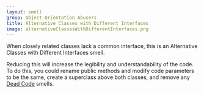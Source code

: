 ```yaml
---
layout: smell
group: Object-Orientation Abusers
title: Alternative Classes with Different Interfaces
image: alternativeClassesWithDifferentInterfaces.png
---
```

When closely related classes lack a common interface, this is an Alternative Classes with Different Interfaces smell.

Reducing this will increase the legibility and understandability of the code. To do this, you could rename public methods and modify code parameters to be the same, create a superclass above both classes, and remove any [Dead Code](../dispensables/deadCode) smells.